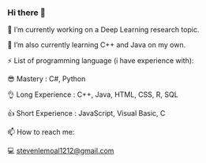 ### Hi there 👋

 🔭 I’m currently working on a Deep Learning research topic.

 🌱 I’m  also currently learning C++ and Java on my own.
 
 ⚡ List of programming language (i have experience with): 
 
   😎 Mastery : C#, Python
   
   👌 Long Experience : C++, Java, HTML, CSS, R, SQL
   
   👍 Short Experience : JavaScript, Visual Basic, C
   
 📫 How to reach me:
 
   💻 stevenlemoal1212@gmail.com

<!--
**FranchRamp-Steven/FranchRamp-Steven** is a ✨ _special_ ✨ repository because its `README.md` (this file) appears on your GitHub profile.

Here are some ideas to get you started:

- 🔭 I’m currently working on ...
- 🌱 I’m currently learning ...
- 👯 I’m looking to collaborate on ...
- 🤔 I’m looking for help with ...
- 💬 Ask me about ...
- 📫 How to reach me: ...
- 😄 Pronouns: ...
- ⚡ Fun fact: ...
-->
